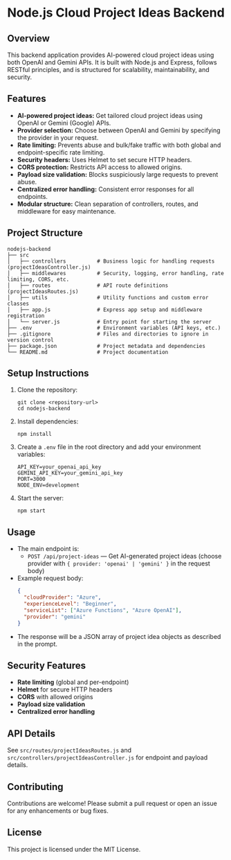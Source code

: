 # Node.js Cloud Project Ideas Backend

## Overview
This backend application provides AI-powered cloud project ideas using both OpenAI and Gemini APIs. It is built with Node.js and Express, follows RESTful principles, and is structured for scalability, maintainability, and security.

## Features
- **AI-powered project ideas:** Get tailored cloud project ideas using OpenAI or Gemini (Google) APIs.
- **Provider selection:** Choose between OpenAI and Gemini by specifying the provider in your request.
- **Rate limiting:** Prevents abuse and bulk/fake traffic with both global and endpoint-specific rate limiting.
- **Security headers:** Uses Helmet to set secure HTTP headers.
- **CORS protection:** Restricts API access to allowed origins.
- **Payload size validation:** Blocks suspiciously large requests to prevent abuse.
- **Centralized error handling:** Consistent error responses for all endpoints.
- **Modular structure:** Clean separation of controllers, routes, and middleware for easy maintenance.

## Project Structure
```
nodejs-backend
├── src
│   ├── controllers          # Business logic for handling requests (projectIdeasController.js)
│   ├── middlewares          # Security, logging, error handling, rate limiting, CORS, etc.
│   ├── routes               # API route definitions (projectIdeasRoutes.js)
│   ├── utils                # Utility functions and custom error classes
│   ├── app.js               # Express app setup and middleware registration
│   └── server.js            # Entry point for starting the server
├── .env                     # Environment variables (API keys, etc.)
├── .gitignore               # Files and directories to ignore in version control
├── package.json             # Project metadata and dependencies
└── README.md                # Project documentation
```

## Setup Instructions
1. Clone the repository:
   ```
   git clone <repository-url>
   cd nodejs-backend
   ```
2. Install dependencies:
   ```
   npm install
   ```
3. Create a `.env` file in the root directory and add your environment variables:
   ```
   API_KEY=your_openai_api_key
   GEMINI_API_KEY=your_gemini_api_key
   PORT=3000
   NODE_ENV=development
   ```
4. Start the server:
   ```
   npm start
   ```

## Usage
- The main endpoint is:
  - `POST /api/project-ideas` — Get AI-generated project ideas (choose provider with `{ provider: 'openai' | 'gemini' }` in the request body)
- Example request body:
  ```json
  {
    "cloudProvider": "Azure",
    "experienceLevel": "Beginner",
    "serviceList": ["Azure Functions", "Azure OpenAI"],
    "provider": "gemini"
  }
  ```
- The response will be a JSON array of project idea objects as described in the prompt.

## Security Features
- **Rate limiting** (global and per-endpoint)
- **Helmet** for secure HTTP headers
- **CORS** with allowed origins
- **Payload size validation**
- **Centralized error handling**

## API Details
See `src/routes/projectIdeasRoutes.js` and `src/controllers/projectIdeasController.js` for endpoint and payload details.

## Contributing
Contributions are welcome! Please submit a pull request or open an issue for any enhancements or bug fixes.

## License
This project is licensed under the MIT License.